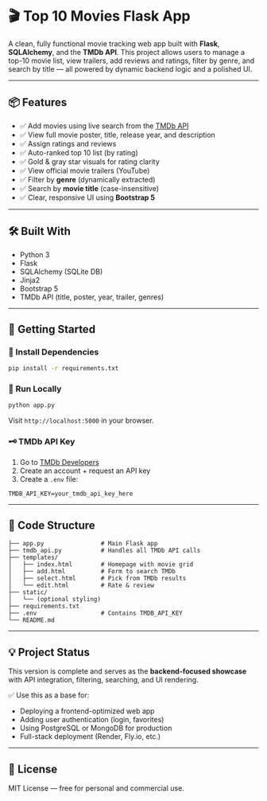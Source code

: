 # 🎬 Top 10 Movies Flask App

A clean, fully functional movie tracking web app built with **Flask**, **SQLAlchemy**, and the **TMDb API**. This project allows users to manage a top-10 movie list, view trailers, add reviews and ratings, filter by genre, and search by title — all powered by dynamic backend logic and a polished UI.

---

## 📦 Features

- ✅ Add movies using live search from the [TMDb API](https://www.themoviedb.org/)
- ✅ View full movie poster, title, release year, and description
- ✅ Assign ratings and reviews
- ✅ Auto-ranked top 10 list (by rating)
- ✅ Gold & gray star visuals for rating clarity
- ✅ View official movie trailers (YouTube)
- ✅ Filter by **genre** (dynamically extracted)
- ✅ Search by **movie title** (case-insensitive)
- ✅ Clear, responsive UI using **Bootstrap 5**

---

## 🛠️ Built With

- Python 3
- Flask
- SQLAlchemy (SQLite DB)
- Jinja2
- Bootstrap 5
- TMDb API (title, poster, year, trailer, genres)

---

## 🚀 Getting Started

### 🔧 Install Dependencies
```bash
pip install -r requirements.txt
```

### 🧪 Run Locally
```bash
python app.py
```
Visit `http://localhost:5000` in your browser.

### 🗝️ TMDb API Key
1. Go to [TMDb Developers](https://developer.themoviedb.org/)
2. Create an account + request an API key
3. Create a `.env` file:
```
TMDB_API_KEY=your_tmdb_api_key_here
```

---

## 🧠 Code Structure
```
├── app.py                # Main Flask app
├── tmdb_api.py           # Handles all TMDb API calls
├── templates/
│   ├── index.html        # Homepage with movie grid
│   ├── add.html          # Form to search TMDb
│   ├── select.html       # Pick from TMDb results
│   └── edit.html         # Rate & review
├── static/
│   └── (optional styling)
├── requirements.txt
├── .env                  # Contains TMDB_API_KEY
└── README.md
```

---

## 💡 Project Status

This version is complete and serves as the **backend-focused showcase** with API integration, filtering, searching, and UI rendering.

✅ Use this as a base for:
- Deploying a frontend-optimized web app
- Adding user authentication (login, favorites)
- Using PostgreSQL or MongoDB for production
- Full-stack deployment (Render, Fly.io, etc.)

---
## 📄 License
MIT License — free for personal and commercial use.
